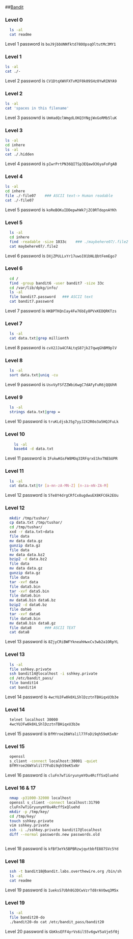 ##[Bandit](http://www.overthewire.org/wargames/bandit/)

### Level 0
```sh
  ls -al
  cat readme
```
Level 1 password is ```boJ9jbbUNNfktd78OOpsqOltutMc3MY1```

### Level 1
```sh
ls -al
cat ./-
```
Level 2 password is ```CV1DtqXWVFXTvM2F0k09SHz0YwRINYA9```

### Level 2
```sh
ls -al
cat 'spaces in this filename'
```
Level 3 passowrd is ```UmHadQclWmgdLOKQ3YNgjWxGoRMb5luK```

### Level 3
```sh
ls -al
cd inhere
ls -al
cat ./.hidden
```
Level 4 password is ```pIwrPrtPN36QITSp3EQaw936yaFoFgAB```

### Level 4
```sh
ls -al
cd inhere
file ./-file07    ### ASCII text-> Human readable
cat ./-file07
```
Level 5 password is ```koReBOKuIDDepwhWk7jZC0RTdopnAYKh```

### Level 5
```sh
  ls -al
  cd inhere
  find -readable -size 1033c    ### ./maybehere07/.file2
  cat maybehere07/.file2
```
Level 6 password is ```DXjZPULLxYr17uwoI01bNLQbtFemEgo7```

### Level 6
```sh
  cd /
  find -group bandit6 -user bandit7 -size 33c
  cd /var/lib/dpkg/info/
  ls -al
  file bandit7.password   ### ASCII text
  cat bandit7.password
  ```
  Level 7 password is ```HKBPTKQnIay4Fw76bEy8PVxKEDQRKTzs```

### Level 7
```sh
  ls -al
  cat data.txt|grep millionth
```
Level 8 password is ```cvX2JJa4CFALtqS87jk27qwqGhBM9plV```

### Level 8
```sh
  ls -al
  sort data.txt|uniq -cu
```
Level 9 password is ```UsvVyFSfZZWbi6wgC7dAFyFuR6jQQUhR```

### Level 9
  ```sh
    ls -al
    strings data.txt|grep =
  ```
Level 10 password is ```truKLdjsbJ5g7yyJ2X2R0o3a5HQJFuLk```

### Level 10
```sh
    ls -al
    base64 -d data.txt
```
Level 11 password is ```IFukwKGsFW8MOq3IRFqrxE1hxTNEbUPR```

### Level 11
```sh
  ls -al
  cat data.txt|tr [a-mn-zA-MN-Z] [n-za-mN-ZA-M]
```
Level 12 password is ```5Te8Y4drgCRfCx8ugdwuEX8KFC6k2EUu```

### Level 12
```sh
  mkdir /tmp/tushar/
  cp data.txt /tmp/tushar/
  cd /tmp/tushar/
  xxd -r data.txt>data
  file data
  mv data data.gz
  gunzip data.gz
  file data
  mv data data.bz2
  bzip2 -d data.bz2
  file data
  mv data data.gz
  gunzip data.gz
  file data
  tar -xvf data
  file data5.bin
  tar -xvf data5.bin
  file data6.bin
  mv data6.bin data6.bz
  bzip2 -d data6.bz
  file data6
  tar -xvf data6
  file data8.bin
  mv data8.bin data8.gz
  file data8      ### ASCII TEXT
  cat data8  
```
Level 13 password is ```8ZjyCRiBWFYkneahHwxCv3wb2a1ORpYL```

### Level 13
```sh
  ls -al
  file sshkey.private
  ssh bandit14@localhost -i sshkey.private
  cd /etc/bandit_pass/
  file bandit14
  cat bandit14
```
Level 14 password is ```4wcYUJFw0k0XLShlDzztnTBHiqxU3b3e```

### Level 14
```sh
  telnet localhost 30000
  4wcYUJFw0k0XLShlDzztnTBHiqxU3b3e
```
Level 15 password is ```BfMYroe26WYalil77FoDi9qh59eK5xNr```

### Level 15
```sh
  openssl
  s_client -connect localhost:30001 -quiet
  BfMYroe26WYalil77FoDi9qh59eK5xNr
```
Level 16 password is ```cluFn7wTiGryunymYOu4RcffSxQluehd```

### Level 16 & 17
```sh
  nmap -p31000-32000 localhost
  openssl s_client -connect localhost:31790
  cluFn7wTiGryunymYOu4RcffSxQluehd
  mkdir -p /tmp/key/
  cd /tmp/key/
  touch sshkey.private
  vim sshkey.private
  ssh -i ./sshkey.private bandit17@localhost
  diff --normal passwords.new passwords.old
  
```
Level 18 password is ```kfBf3eYk5BPBRzwjqutbbfE887SVc5Yd```

### Level 18
```sh
  ssh -t bandit18@bandit.labs.overthewire.org /bin/sh
  ls -al
  cat readme
```
Level 19 password is ```IueksS7Ubh8G3DCwVzrTd8rAVOwq3M5x```

### Level 19
```sh
  ls -al
  file bandit20-do
  ./bandit20-do cat /etc/bandit_pass/bandit20
```
Level 20 password is ```GbKksEFF4yrVs6il55v6gwY5aVje5f0j```
  

```
